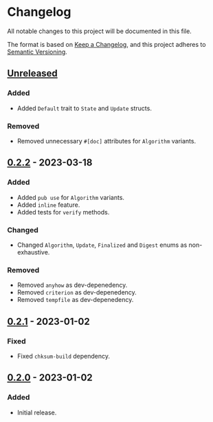 # Changelog

All notable changes to this project will be documented in this file.

The format is based on [Keep a Changelog](https://keepachangelog.com/en/1.0.0/),
and this project adheres to [Semantic Versioning](https://semver.org/spec/v2.0.0.html).

## [Unreleased]

### Added

- Added `Default` trait to `State` and `Update` structs.

### Removed

- Removed unnecessary `#[doc]` attributes for `Algorithm` variants.

## [0.2.2] - 2023-03-18

### Added

- Added `pub use` for `Algorithm` variants.
- Added `inline` feature.
- Added tests for `verify` methods.

### Changed

- Changed `Algorithm`, `Update`, `Finalized` and `Digest` enums as non-exhaustive.

### Removed

- Removed `anyhow` as dev-depenedency.
- Removed `criterion` as dev-depenedency.
- Removed `tempfile` as dev-depenedency.

## [0.2.1] - 2023-01-02

### Fixed

- Fixed `chksum-build` dependency.

## [0.2.0] - 2023-01-02

### Added

- Initial release.

[Unreleased]: https://github.com/ferric-bytes/chksum-hash/compare/v0.2.2...HEAD
[0.2.2]: https://github.com/ferric-bytes/chksum-hash/compare/v0.2.1...v0.2.2
[0.2.1]: https://github.com/ferric-bytes/chksum-hash/compare/v0.2.0...v0.2.1
[0.2.0]: https://github.com/ferric-bytes/chksum-hash/releases/tag/v0.2.0
